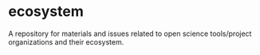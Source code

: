 # ecosystem
A repository for materials and issues related to open science tools/project organizations and their ecosystem.
